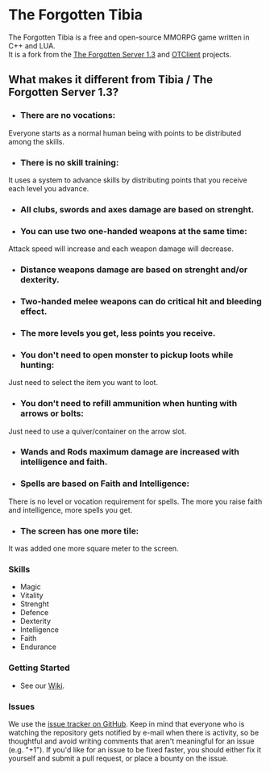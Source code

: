 The Forgotten Tibia
===============

The Forgotten Tibia is a free and open-source MMORPG game written in C++ and LUA.  
It is a fork from the [The Forgotten Server 1.3](https://github.com/otland/forgottenserver/commit/3b63f65) and [OTClient](https://github.com/edubart/otclient/commit/07b4b78) projects.

## What makes it different from Tibia / The Forgotten Server 1.3?

- ### There are no vocations:  
Everyone starts as a normal human being with points to be distributed among the skills.

- ### There is no skill training:  
It uses a system to advance skills by distributing points that you receive each level you advance.

- ### All clubs, swords and axes damage are based on strenght.

- ### You can use two one-handed weapons at the same time:  
Attack speed will increase and each weapon damage will decrease.

- ### Distance weapons damage are based on strenght and/or dexterity.

- ### Two-handed melee weapons can do critical hit and bleeding effect.

- ### The more levels you get, less points you receive.

- ### You don't need to open monster to pickup loots while hunting:  
Just need to select the item you want to loot.

- ### You don't need to refill ammunition when hunting with arrows or bolts:  
Just need to use a quiver/container on the arrow slot.

- ### Wands and Rods maximum damage are increased with intelligence and faith.

- ### Spells are based on Faith and Intelligence:  
There is no level or vocation requirement for spells. The more you raise faith and intelligence, more spells you get.

- ### The screen has one more tile:  
It was added one more square meter to the screen.

### Skills
- Magic
- Vitality
- Strenght
- Defence
- Dexterity
- Intelligence
- Faith
- Endurance

### Getting Started

* See our [Wiki]().

### Issues

We use the [issue tracker on GitHub](https://github.com/GustavoContreiras/TheForgottenTibiaServer/issues). Keep in mind that everyone who is watching the repository gets notified by e-mail when there is activity, so be thoughtful and avoid writing comments that aren't meaningful for an issue (e.g. "+1"). If you'd like for an issue to be fixed faster, you should either fix it yourself and submit a pull request, or place a bounty on the issue.
